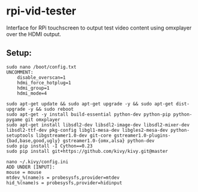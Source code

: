 # rpi-vid-tester
Interface for RPi touchscreen to output test video content using omxplayer over the HDMI output.

Setup:
-----

	sudo nano /boot/config.txt
	UNCOMMENT:
		disable_overscan=1
		hdmi_force_hotplug=1
		hdmi_group=1
		hdmi_mode=4
	
	sudo apt-get update && sudo apt-get upgrade -y && sudo apt-get dist-upgrade -y && sudo reboot
	sudo apt-get -y install build-essential python-dev python-pip python-pygame git omxplayer
	sudo apt-get install libsdl2-dev libsdl2-image-dev libsdl2-mixer-dev libsdl2-ttf-dev pkg-config libgl1-mesa-dev libgles2-mesa-dev python-setuptools libgstreamer1.0-dev git-core gstreamer1.0-plugins-{bad,base,good,ugly} gstreamer1.0-{omx,alsa} python-dev
	sudo pip install -I Cython==0.23
	sudo pip install git+https://github.com/kivy/kivy.git@master
	
	nano ~/.kivy/config.ini
	ADD UNDER [INPUT]:
	mouse = mouse
	mtdev_%(name)s = probesysfs,provider=mtdev
	hid_%(name)s = probesysfs,provider=hidinput

